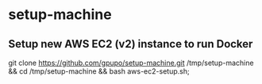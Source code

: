 # setup-machine

## Setup new AWS EC2 (v2) instance to run Docker

  git clone https://github.com/gpupo/setup-machine.git /tmp/setup-machine && cd /tmp/setup-machine && bash aws-ec2-setup.sh;
